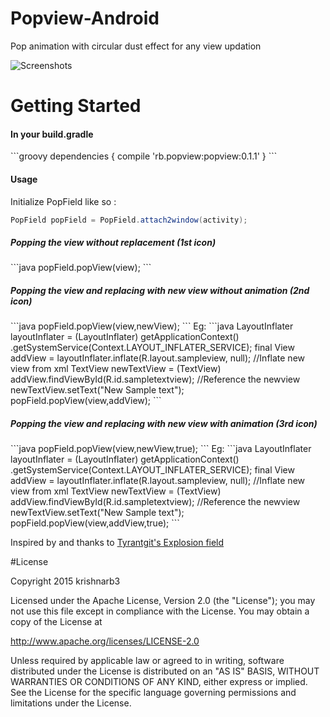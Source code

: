 # Popview-Android
Pop animation with circular dust effect for any view updation

![Screenshots](https://media.giphy.com/media/FoGScttOF8e40/giphy.gif) 

# Getting Started 
<h4>In your build.gradle</h4>
```groovy
dependencies {
   compile 'rb.popview:popview:0.1.1'
}
```
<h4>Usage</h4>

Initialize PopField like so :
```java
PopField popField = PopField.attach2window(activity);
```

<h5>Popping the view without replacement (1st icon)</h5>
```java
popField.popView(view);
```

<h5>Popping the view and replacing with new view without animation (2nd icon)</h5>
```java
popField.popView(view,newView);
```
Eg:
   ```java
   LayoutInflater layoutInflater = (LayoutInflater) getApplicationContext()        
    					.getSystemService(Context.LAYOUT_INFLATER_SERVICE);
   final View addView = layoutInflater.inflate(R.layout.sampleview, null);         //Inflate new view from xml
   TextView newTextView = (TextView) addView.findViewById(R.id.sampletextview);    //Reference the newview     
   newTextView.setText("New Sample text");
   popField.popView(view,addView);
   ```
   
<h5>Popping the view and replacing with new view with animation (3rd icon)</h5>
```java
popField.popView(view,newView,true);
```
Eg:
   ```java
   LayoutInflater layoutInflater = (LayoutInflater) getApplicationContext()        
    					.getSystemService(Context.LAYOUT_INFLATER_SERVICE);
   final View addView = layoutInflater.inflate(R.layout.sampleview, null);         //Inflate new view from xml
   TextView newTextView = (TextView) addView.findViewById(R.id.sampletextview);    //Reference the newview     
   newTextView.setText("New Sample text");
   popField.popView(view,addView,true);
   ```

Inspired by and thanks to [Tyrantgit's Explosion field](https://github.com/tyrantgit/ExplosionField)

#License

Copyright 2015 krishnarb3

   Licensed under the Apache License, Version 2.0 (the "License");
   you may not use this file except in compliance with the License.
   You may obtain a copy of the License at

   http://www.apache.org/licenses/LICENSE-2.0

   Unless required by applicable law or agreed to in writing, software
   distributed under the License is distributed on an "AS IS" BASIS,
   WITHOUT WARRANTIES OR CONDITIONS OF ANY KIND, either express or implied.
   See the License for the specific language governing permissions and
   limitations under the License.
